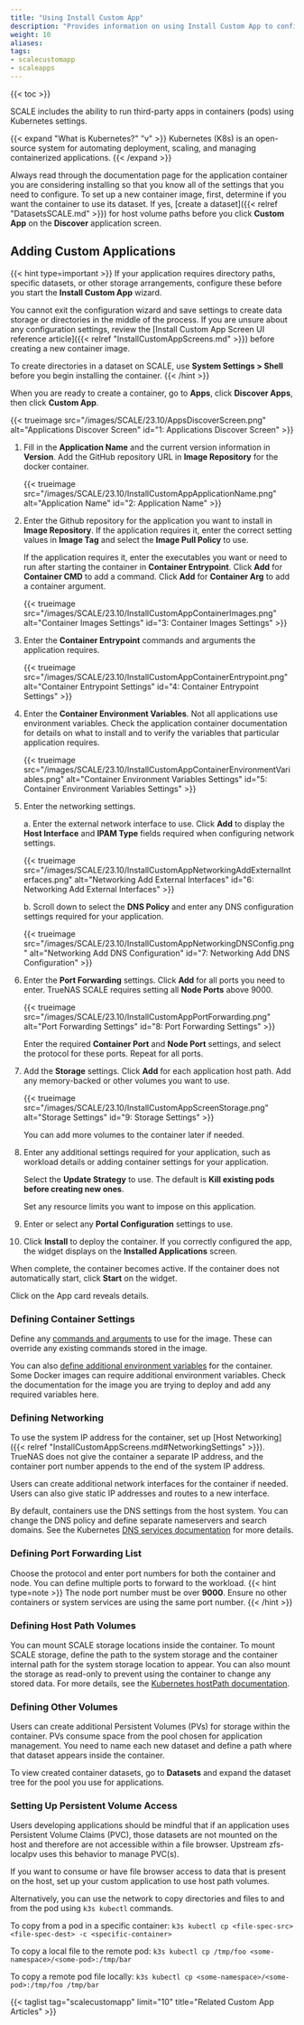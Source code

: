 ```yaml
---
title: "Using Install Custom App"
description: "Provides information on using Install Custom App to configure custom or third-party applications in TrueNAS SCALE."
weight: 10
aliases: 
tags:
- scalecustomapp
- scaleapps
---
```


{{< toc >}}

SCALE includes the ability to run third-party apps in containers (pods) using Kubernetes settings.

{{< expand "What is Kubernetes?" "v" >}}
Kubernetes (K8s) is an open-source system for automating deployment, scaling, and managing containerized applications.
{{< /expand >}}

Always read through the documentation page for the application container you are considering installing so that you know all of the settings that you need to configure.
To set up a new container image, first, determine if you want the container to use its dataset. If yes, [create a dataset]({{< relref "DatasetsSCALE.md" >}}) for host volume paths before you click **Custom App** on the **Discover** application screen. 

## Adding Custom Applications

{{< hint type=important >}}
If your application requires directory paths, specific datasets, or other storage arrangements, configure these before you start the **Install Custom App** wizard. 

You cannot exit the configuration wizard and save settings to create data storage or directories in the middle of the process. If you are unsure about any configuration settings, review the [Install Custom App Screen UI reference article]({{< relref "InstallCustomAppScreens.md" >}}) before creating a new container image.

To create directories in a dataset on SCALE, use **System Settings > Shell** before you begin installing the container.
{{< /hint >}}

When you are ready to create a container, go to **Apps**, click **Discover Apps**, then click **Custom App**.

{{< trueimage src="/images/SCALE/23.10/AppsDiscoverScreen.png" alt="Applications Discover Screen" id="1: Applications Discover Screen" >}}

1. Fill in the **Application Name** and the current version information in **Version**. 
   Add the GitHub repository URL in **Image Repository** for the docker container. 

   {{< trueimage src="/images/SCALE/23.10/InstallCustomAppApplicationName.png" alt="Application Name" id="2: Application Name" >}}

2. Enter the Github repository for the application you want to install in **Image Repository**. 
   If the application requires it, enter the correct setting values in **Image Tag** and select the **Image Pull Policy** to use. 

   If the application requires it, enter the executables you want or need to run after starting the container in **Container Entrypoint**. Click **Add** for **Container CMD** to add a command. Click **Add** for **Container Arg** to add a container argument.

   {{< trueimage src="/images/SCALE/23.10/InstallCustomAppContainerImages.png" alt="Container Images Settings" id="3: Container Images Settings" >}}

3. Enter the **Container Entrypoint** commands and arguments the application requires.
   
   {{< trueimage src="/images/SCALE/23.10/InstallCustomAppContainerEntrypoint.png" alt="Container Entrypoint Settings" id="4: Container Entrypoint Settings" >}}

4. Enter the **Container Environment Variables**. Not all applications use environment variables. 
   Check the application container documentation for details on what to install and to verify the variables that particular application requires. 

   {{< trueimage src="/images/SCALE/23.10/InstallCustomAppContainerEnvironmentVariables.png" alt="Container Environment Variables Settings" id="5: Container Environment Variables Settings" >}}

5. Enter the networking settings. 

   a. Enter the external network interface to use. 
      Click **Add** to display the **Host Interface** and **IPAM Type** fields required when configuring network settings. 

    {{< trueimage src="/images/SCALE/23.10/InstallCustomAppNetworkingAddExternalInterfaces.png" alt="Networking Add External Interfaces" id="6: Networking Add External Interfaces" >}}

   b. Scroll down to select the **DNS Policy** and enter any DNS configuration settings required for your application. 
      
   {{< trueimage src="/images/SCALE/23.10/InstallCustomAppNetworkingDNSConfig.png" alt="Networking Add DNS Configuration" id="7: Networking Add DNS Configuration" >}}

6. Enter the **Port Forwarding** settings. 
   Click **Add** for all ports you need to enter. TrueNAS SCALE requires setting all **Node Ports** above 9000. 

   {{< trueimage src="/images/SCALE/23.10/InstallCustomAppPortForwarding.png" alt="Port Forwarding Settings" id="8: Port Forwarding Settings" >}}

   Enter the required **Container Port** and **Node Port** settings, and select the protocol for these ports. Repeat for all ports.

7. Add the **Storage** settings. 
   Click **Add** for each application host path. Add any memory-backed or other volumes you want to use.

   {{< trueimage src="/images/SCALE/23.10/InstallCustomAppScreenStorage.png" alt="Storage Settings" id="9: Storage Settings" >}}

   You can add more volumes to the container later if needed. 

8. Enter any additional settings required for your application, such as workload details or adding container settings for your application. 

   Select the **Update Strategy** to use. The default is **Kill existing pods before creating new ones**.

   Set any resource limits you want to impose on this application.

9. Enter or select any **Portal Configuration** settings to use.

10. Click **Install** to deploy the container. 
   If you correctly configured the app, the widget displays on the **Installed Applications** screen.

   When complete, the container becomes active. If the container does not automatically start, click **Start** on the widget.

Click on the App card reveals details.

### Defining Container Settings
Define any [commands and arguments](https://kubernetes.io/docs/tasks/inject-data-application/define-command-argument-container/) to use for the image.
These can override any existing commands stored in the image.

You can also [define additional environment variables](https://kubernetes.io/docs/tasks/inject-data-application/define-environment-variable-container/) for the container.
Some Docker images can require additional environment variables.
Check the documentation for the image you are trying to deploy and add any required variables here.

### Defining Networking
To use the system IP address for the container, set up [Host Networking]({{< relref "InstallCustomAppScreens.md#NetworkingSettings" >}}).
TrueNAS does not give the container a separate IP address, and the container port number appends to the end of the system IP address.

Users can create additional network interfaces for the container if needed.
Users can also give static IP addresses and routes to a new interface.

By default, containers use the DNS settings from the host system.
You can change the DNS policy and define separate nameservers and search domains.
See the Kubernetes [DNS services documentation](https://kubernetes.io/docs/concepts/services-networking/dns-pod-service/) for more details.

### Defining Port Forwarding List
Choose the protocol and enter port numbers for both the container and node.
You can define multiple ports to forward to the workload.
{{< hint type=note >}}
The node port number must be over **9000**.
Ensure no other containers or system services are using the same port number.
{{< /hint >}}

### Defining Host Path Volumes
You can mount SCALE storage locations inside the container.
To mount SCALE storage, define the path to the system storage and the container internal path for the system storage location to appear.
You can also mount the storage as read-only to prevent using the container to change any stored data.
For more details, see the [Kubernetes hostPath documentation](https://kubernetes.io/docs/concepts/storage/volumes/#hostpath).

### Defining Other Volumes
Users can create additional Persistent Volumes (PVs) for storage within the container.
PVs consume space from the pool chosen for application management.
You need to name each new dataset and define a path where that dataset appears inside the container.

To view created container datasets, go to **Datasets** and expand the dataset tree for the pool you use for applications.

### Setting Up Persistent Volume Access

Users developing applications should be mindful that if an application uses Persistent Volume Claims (PVC), those datasets are not mounted on the host and therefore are not accessible within a file browser. Upstream zfs-localpv uses this behavior to manage PVC(s).

If you want to consume or have file browser access to data that is present on the host, set up your custom application to use host path volumes.

Alternatively, you can use the network to copy directories and files to and from the pod using `k3s kubectl` commands.

To copy from a pod in a specific container:
`k3s kubectl cp <file-spec-src> <file-spec-dest> -c <specific-container>`

To copy a local file to the remote pod:
`k3s kubectl cp /tmp/foo <some-namespace>/<some-pod>:/tmp/bar`

To copy a remote pod file locally:
`k3s kubectl cp <some-namespace>/<some-pod>:/tmp/foo /tmp/bar`


{{< taglist tag="scalecustomapp" limit="10" title="Related Custom App Articles" >}}